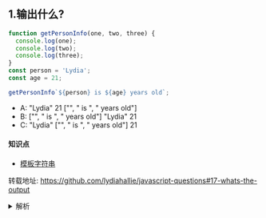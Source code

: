 ## 1.输出什么?
```javascript
function getPersonInfo(one, two, three) {
  console.log(one);
  console.log(two);
  console.log(three);
}
const person = 'Lydia';
const age = 21;

getPersonInfo`${person} is ${age} years old`;
```

- A: "Lydia" 21 ["", " is ", " years old"]
- B: ["", " is ", " years old"] "Lydia" 21
- C: "Lydia" ["", " is ", " years old"] 21

#### 知识点
+ [模板字符串](https://developer.mozilla.org/en-US/docs/Web/JavaScript/Reference/Template_literals)

转载地址:
https://github.com/lydiahallie/javascript-questions#17-whats-the-output


<details>
<summary>解析</summary>
答案：B

解析：假如你使用的是模板字符串，那么这第一个参数始终是这个模板字符串的解析数组。其余的参数则是这个模板字符串表达式里的值。

PS：
一直以为我最常用的也只是模板字符串而已。

在这个题里，那其实一般的字符串，
```javascript
getPersonInfo'years old'
```
控制台就会报错：Uncaught SyntaxError: unexpected token: string literal

```javascript
getPersonInfo`${person} is ${age} years old`;
```
那其实这样就没什么问题，一看文档，其实还是因为不常见，不常用的原因。

这种使用方式就是标签模板字符串而已。

MDN例子：
```javascript
function myTag(strings, personExp, ageExp) {
  let str0 = strings[0]; // "That "
  let str1 = strings[1]; // " is a "
  let str2 = strings[2]; // "."

  let ageStr;
  if (ageExp > 99){
    ageStr = 'centenarian';
  } else {
    ageStr = 'youngster';
  }

  // We can even return a string built using a template literal
  return `${str0}${personExp}${str1}${ageStr}${str2}`;
}

let output = myTag`That ${ person } is a ${ age }.`;

console.log(output);
// That Mike is a youngster.
```
通过标签模板字符串，那标签函数可以根据里边的参数，更灵活的去拼出你想要的字符串，而且也不需要你再传递额外的参数进去。

在标签函数中：第一个参数必然是模板字符串的解析数组，剩余参数则是模板字符串中的表达式值。
</details>
